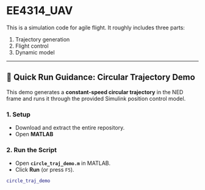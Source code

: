 # EE4314_UAV
This is a simulation code for agile flight. It roughly includes three parts: 
1. Trajectory generation 
2. Flight control
3. Dynamic model

---
## 🚀 Quick Run Guidance: Circular Trajectory Demo

This demo generates a **constant-speed circular trajectory** in the NED frame and runs it through the provided Simulink position control model.  

### 1. Setup
- Download and extract the entire repository.  
- Open **MATLAB**

### 2. Run the Script
- Open **`circle_traj_demo.m`** in MATLAB.  
- Click **Run** (or press `F5`).

```matlab
circle_traj_demo

